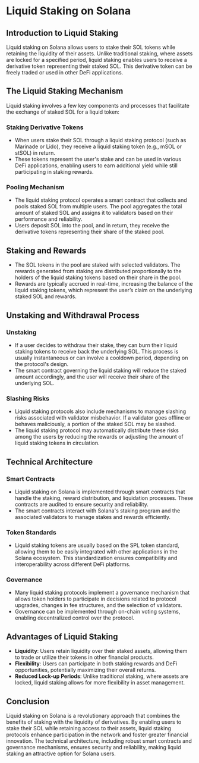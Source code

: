 #  Liquid Staking on Solana

##  Introduction to Liquid Staking
Liquid staking on Solana allows users to stake their SOL tokens while retaining the liquidity of their assets. Unlike traditional staking, where assets are locked for a specified period, liquid staking enables users to receive a derivative token representing their staked SOL. This derivative token can be freely traded or used in other DeFi applications.

##  The Liquid Staking Mechanism
Liquid staking involves a few key components and processes that facilitate the exchange of staked SOL for a liquid token:

###  Staking Derivative Tokens
- When users stake their SOL through a liquid staking protocol (such as Marinade or Lido), they receive a liquid staking token (e.g., mSOL or stSOL) in return.
- These tokens represent the user's stake and can be used in various DeFi applications, enabling users to earn additional yield while still participating in staking rewards.

###  Pooling Mechanism
- The liquid staking protocol operates a smart contract that collects and pools staked SOL from multiple users. The pool aggregates the total amount of staked SOL and assigns it to validators based on their performance and reliability.
- Users deposit SOL into the pool, and in return, they receive the derivative tokens representing their share of the staked pool.

##  Staking and Rewards
- The SOL tokens in the pool are staked with selected validators. The rewards generated from staking are distributed proportionally to the holders of the liquid staking tokens based on their share in the pool.
- Rewards are typically accrued in real-time, increasing the balance of the liquid staking tokens, which represent the user’s claim on the underlying staked SOL and rewards.

##  Unstaking and Withdrawal Process
###  Unstaking
- If a user decides to withdraw their stake, they can burn their liquid staking tokens to receive back the underlying SOL. This process is usually instantaneous or can involve a cooldown period, depending on the protocol's design.
- The smart contract governing the liquid staking will reduce the staked amount accordingly, and the user will receive their share of the underlying SOL.

###  Slashing Risks
- Liquid staking protocols also include mechanisms to manage slashing risks associated with validator misbehavior. If a validator goes offline or behaves maliciously, a portion of the staked SOL may be slashed.
- The liquid staking protocol may automatically distribute these risks among the users by reducing the rewards or adjusting the amount of liquid staking tokens in circulation.

##  Technical Architecture
###  Smart Contracts
- Liquid staking on Solana is implemented through smart contracts that handle the staking, reward distribution, and liquidation processes. These contracts are audited to ensure security and reliability.
- The smart contracts interact with Solana's staking program and the associated validators to manage stakes and rewards efficiently.

###  Token Standards
- Liquid staking tokens are usually based on the SPL token standard, allowing them to be easily integrated with other applications in the Solana ecosystem. This standardization ensures compatibility and interoperability across different DeFi platforms.

###  Governance
- Many liquid staking protocols implement a governance mechanism that allows token holders to participate in decisions related to protocol upgrades, changes in fee structures, and the selection of validators.
- Governance can be implemented through on-chain voting systems, enabling decentralized control over the protocol.

##  Advantages of Liquid Staking
- **Liquidity**: Users retain liquidity over their staked assets, allowing them to trade or utilize their tokens in other financial products.
- **Flexibility**: Users can participate in both staking rewards and DeFi opportunities, potentially maximizing their overall returns.
- **Reduced Lock-up Periods**: Unlike traditional staking, where assets are locked, liquid staking allows for more flexibility in asset management.

##  Conclusion
Liquid staking on Solana is a revolutionary approach that combines the benefits of staking with the liquidity of derivatives. By enabling users to stake their SOL while retaining access to their assets, liquid staking protocols enhance participation in the network and foster greater financial innovation. The technical architecture, including robust smart contracts and governance mechanisms, ensures security and reliability, making liquid staking an attractive option for Solana users.
